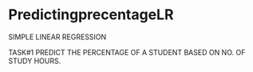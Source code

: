 # PredictingprecentageLR
SIMPLE LINEAR REGRESSION


TASK#1 PREDICT THE PERCENTAGE OF A STUDENT BASED ON NO. OF STUDY HOURS.
